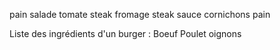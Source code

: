 pain
salade
tomate
steak
fromage
steak
sauce
cornichons
pain

Liste des ingrédients d'un burger :
Boeuf
Poulet
oignons
